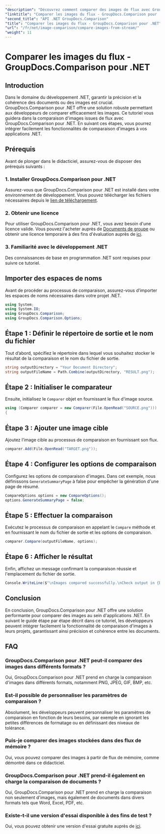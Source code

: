```yaml
---
"description": "Découvrez comment comparer des images de flux avec GroupDocs.Comparison pour .NET. Guide étape par étape pour une intégration transparente aux applications .NET."
"linktitle": "Comparer les images du flux - GroupDocs.Comparison pour .NET"
"second_title": "API .NET GroupDocs.Comparison"
"title": "Comparer les images du flux - GroupDocs.Comparison pour .NET"
"url": "/fr/net/image-comparison/compare-images-from-stream/"
"weight": 11
---
```


# Comparer les images du flux - GroupDocs.Comparison pour .NET

## Introduction
Dans le domaine du développement .NET, garantir la précision et la cohérence des documents ou des images est crucial. GroupDocs.Comparison pour .NET offre une solution robuste permettant aux développeurs de comparer efficacement les images. Ce tutoriel vous guidera dans la comparaison d'images issues de flux avec GroupDocs.Comparison pour .NET. En suivant ces étapes, vous pourrez intégrer facilement les fonctionnalités de comparaison d'images à vos applications .NET.
## Prérequis
Avant de plonger dans le didacticiel, assurez-vous de disposer des prérequis suivants :
### 1. Installer GroupDocs.Comparison pour .NET
Assurez-vous que GroupDocs.Comparison pour .NET est installé dans votre environnement de développement. Vous pouvez télécharger les fichiers nécessaires depuis le [lien de téléchargement](https://releases.groupdocs.com/comparison/net/).
### 2. Obtenir une licence
Pour utiliser GroupDocs.Comparison pour .NET, vous avez besoin d'une licence valide. Vous pouvez l'acheter auprès de [Documents de groupe](https://purchase.groupdocs.com/buy) ou obtenir une licence temporaire à des fins d'évaluation auprès de [ici](https://purchase.groupdocs.com/temporary-license/).
### 3. Familiarité avec le développement .NET
Des connaissances de base en programmation .NET sont requises pour suivre ce tutoriel.

## Importer des espaces de noms
Avant de procéder au processus de comparaison, assurez-vous d’importer les espaces de noms nécessaires dans votre projet .NET. 
```csharp
using System;
using System.IO;
using GroupDocs.Comparison;
using GroupDocs.Comparison.Options;
```
## Étape 1 : Définir le répertoire de sortie et le nom du fichier
Tout d’abord, spécifiez le répertoire dans lequel vous souhaitez stocker le résultat de la comparaison et le nom du fichier de sortie.
```csharp
string outputDirectory = "Your Document Directory";
string outputFileName = Path.Combine(outputDirectory, "RESULT.png");
```
## Étape 2 : Initialiser le comparateur
Ensuite, initialisez le `Comparer` objet en fournissant le flux d'image source.
```csharp
using (Comparer comparer = new Comparer(File.OpenRead("SOURCE.png")))
{
```
## Étape 3 : Ajouter une image cible
Ajoutez l’image cible au processus de comparaison en fournissant son flux.
```csharp
comparer.Add(File.OpenRead("TARGET.png"));
```
## Étape 4 : Configurer les options de comparaison
Configurez les options de comparaison d'images. Dans cet exemple, nous définissons `GenerateSummaryPage` à false pour empêcher la génération d'une page de résumé.
```csharp
CompareOptions options = new CompareOptions();
options.GenerateSummaryPage = false;
```
## Étape 5 : Effectuer la comparaison
Exécutez le processus de comparaison en appelant le `Compare` méthode et en fournissant le nom du fichier de sortie et les options de comparaison.
```csharp
comparer.Compare(outputFileName, options);
```
## Étape 6 : Afficher le résultat
Enfin, affichez un message confirmant la comparaison réussie et l'emplacement du fichier de sortie.
```csharp
Console.WriteLine($"\nImages compared successfully.\nCheck output in {Directory.GetCurrentDirectory()}.");
```

## Conclusion
En conclusion, GroupDocs.Comparison pour .NET offre une solution performante pour comparer des images au sein d'applications .NET. En suivant le guide étape par étape décrit dans ce tutoriel, les développeurs peuvent intégrer facilement la fonctionnalité de comparaison d'images à leurs projets, garantissant ainsi précision et cohérence entre les documents.
## FAQ
### GroupDocs.Comparison pour .NET peut-il comparer des images dans différents formats ?
Oui, GroupDocs.Comparison pour .NET prend en charge la comparaison d'images dans différents formats, notamment PNG, JPEG, GIF, BMP, etc.
### Est-il possible de personnaliser les paramètres de comparaison ?
Absolument, les développeurs peuvent personnaliser les paramètres de comparaison en fonction de leurs besoins, par exemple en ignorant les petites différences de formatage ou en définissant des niveaux de tolérance.
### Puis-je comparer des images stockées dans des flux de mémoire ?
Oui, vous pouvez comparer des images à partir de flux de mémoire, comme démontré dans ce didacticiel.
### GroupDocs.Comparison pour .NET prend-il également en charge la comparaison de documents ?
Oui, GroupDocs.Comparison pour .NET prend en charge la comparaison non seulement d'images, mais également de documents dans divers formats tels que Word, Excel, PDF, etc.
### Existe-t-il une version d'essai disponible à des fins de test ?
Oui, vous pouvez obtenir une version d'essai gratuite auprès de [ici](https://releases.groupdocs.com/).